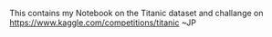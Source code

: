 This contains my Notebook on the Titanic dataset and challange on https://www.kaggle.com/competitions/titanic
~JP
